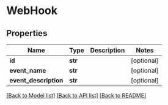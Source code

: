 # WebHook

## Properties
Name | Type | Description | Notes
------------ | ------------- | ------------- | -------------
**id** | **str** |  | [optional] 
**event_name** | **str** |  | [optional] 
**event_description** | **str** |  | [optional] 

[[Back to Model list]](../README.md#documentation-for-models) [[Back to API list]](../README.md#documentation-for-api-endpoints) [[Back to README]](../README.md)


